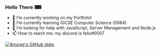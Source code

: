 ### Hello There ⌨
- 🔭 I’m currently working on my Portfolio!
- 🌱 I’m currently learning iGCSE Computer Science (0984)
- 🤔 I’m looking for help with JavaScript, Server Management and Node.js
- 📫 How to reach me: my discord is felix#0007

<!--
**felixlosada/felixlosada** is a ✨ _special_ ✨ repository because its `README.md` (this file) appears on your GitHub profile.

Here are some ideas to get you started:

- 👯 I’m looking to collaborate on ...
- 💬 Ask me about ...
- ⚡ Fun fact: ...
-->
[![Anurag's GitHub stats](https://github-readme-stats.vercel.app/api?username=felixlosada&show_icons=true&theme=onedark)](https://github.com/anuraghazra/github-readme-stats)

